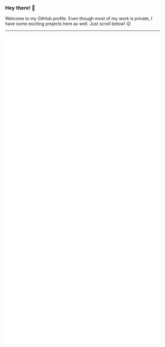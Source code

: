 ### Hey there! 👋

Welcome to my GitHub profile. Even though most of my work is private, I have some exciting projects here as well. Just scroll below! 😉

---

![Metrics](https://github.com/KNIF/KNIF/blob/master/github-metrics.svg)
